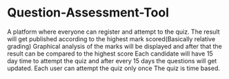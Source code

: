 # Question-Assessment-Tool

A platform where everyone can register and attempt to the quiz.
The result will get published according to the highest mark scored(Basically relative grading)
Graphical analysis of the marks will be displayed and after that the result can be compared to the highest score
Each candidate will have 15 day time to attempt the quiz and after every 15 days the questions will get updated.
Each user can attempt the quiz only once
The quiz is time based.
